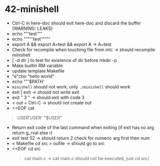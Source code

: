 # 42-minishell

+ Ctrl-C in here-doc should exit here-doc and discard the buffer (WARNING: LEAKS)
+ echo ""'test'""
+ echo """"'test'""""
+ export A && export A=test && export A -> A=test
+ Check for recompile when touching file from mlc -> should recompile minishell
+ [ -d dir ] to test for existence of dir before mkdir -p
+ Make builtin RM variable
+ update template Makefile
+ "e"cho "hello		world"
+ echo ""'$PATH'
+ `minishell` should not work, only `./minishell` should work
+ exit | exit -> should not write exit
+ exit "  3  " -> should exit with code 3
+ <<EOF in cat > out  + Ctrl-C -> should not create out
+ <<EOF cat
> $USER
> '$USER'
> "$USER"
+ Return exit code of the last command when exiting (if exit has no arg return g_rval else r)
+ exit test 52 -> should return 2 check for numeric arg first then num
+ < Makefile cd src > oufile -> should go to src
+ <<EOF cd src
  > cat main.c
  -> cat main.c should not be executed, just cd src/
